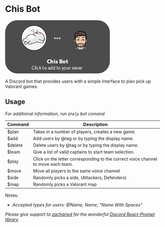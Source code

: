 # Chis Bot

[![chisbot](../resources/pictures/chisbot.png)](https://discord.com/api/oauth2/authorize?client_id=724657775652634795&permissions=8&scope=bot)

A Discord bot that provides users with a simple interface to plan pick up Valorant games.  

## Usage

*For additional information, run `$help` bot comand*

| Command | Description                                                                       |
| ------- | --------------------------------------------------------------------------------- |
| $plan   | Takes in a number of players, creates a new game.                                 |
| $add    | Add users by @tag or by typing the display name.                                  |
| $delete | Delete users by @tag or by typing the display name.                               |
| $team   | Give a list of valid captains to start team selection.                            |
| $play   | Click on the letter corresponding to the correct voice channel to move each team. |
| $move   | Move all players to the same voice channel                                        |
| $side   | Randomly picks a side, (Attackers, Defenders)                                     |
| $map    | Randomly picks a Valorant map                                                     |

Notes:  

- *Accepted types for users: @Name, Name, "Name With Spaces"*

*Please give support to [zacharied](https://github.com/zacharied) for the wonderful [Discord React-Prompt library](https://github.com/zacharied/discord-eprompt).*
